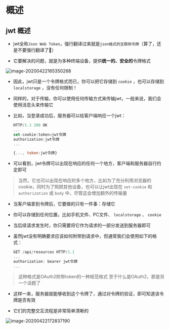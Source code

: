 # 概述

## jwt 概述

+ jwt全称`Json Web Token`，强行翻译过来就是`json格式的互联网令牌`（算了，还是不要强行翻译了🐷）

+ 它要解决的问题，就是为多种终端设备，提供**统一的、安全的**令牌格式

![image-20200422165350268](http://mdrs.yuanjin.tech/img/image-20200422165350268.png "image-20200422165350268")

+ 因此，jwt只是一个令牌格式而已，你可以把它存储到 `cookie` ，也可以存储到 `localstorage` ，没有任何限制！

+ 同样的，对于传输，你可以使用任何传输方式来传输jwt，一般来说，我们会使用消息头来传输它

+ 比如，当登录成功后，服务器可以给客户端响应一个jwt：

  ```javascript
  HTTP/1.1 200 OK
  ...
  set-cookie:token=jwt令牌
  authorization:jwt令牌
  ...

  {..., token:jwt令牌}
  ```

+ 可以看到，jwt令牌可以出现在响应的任何一个地方，客户端和服务器自行约定即可

> 当然，它也可以出现在响应的多个地方，比如为了充分利用浏览器的cookie，同时为了照顾其他设备，也可以让jwt出现在 `set-cookie` 和 `authorization` 或 `body` 中，尽管这会增加额外的传输量

+ 当客户端拿到令牌后，它要做的只有一件事：存储它

+ 你可以存储到任何位置，比如手机文件、PC文件、 `localstorage` 、 `cookie`

+ 当后续请求发生时，你只需要将它作为请求的一部分发送到服务器即可

+ 虽然jwt没有明确要求应该如何附带到请求中，但通常我们会使用如下的格式：

  ```javascript
  GET /api/resources HTTP/1.1
  ...
  authorization: bearer jwt令牌
  ...
  ```

> 这种格式是OAuth2附带token的一种规范格式
> &#x20;&#x20;
> &#x20; 至于什么是OAuth2，那是另一个话题了

+ 这样一来，服务器就能够收到这个令牌了，通过对令牌的验证，即可知道该令牌是否有效

+ 它们的完整交互流程是非常简单清晰的

![image-20200422172837190](http://mdrs.yuanjin.tech/img/image-20200422172837190.png "image-20200422172837190")
